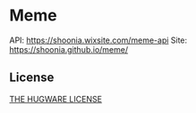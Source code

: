 # Meme

API: https://shoonia.wixsite.com/meme-api
Site: https://shoonia.github.io/meme/

## License
[THE HUGWARE LICENSE](/LICENSE.md)
